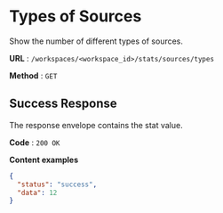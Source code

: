 # Types of Sources

Show the number of different types of sources.

**URL** : `/workspaces/<workspace_id>/stats/sources/types`

**Method** : `GET`

## Success Response

The response envelope contains the stat value.

**Code** : `200 OK`

**Content examples**

```json
{
  "status": "success",
  "data": 12
}
```
